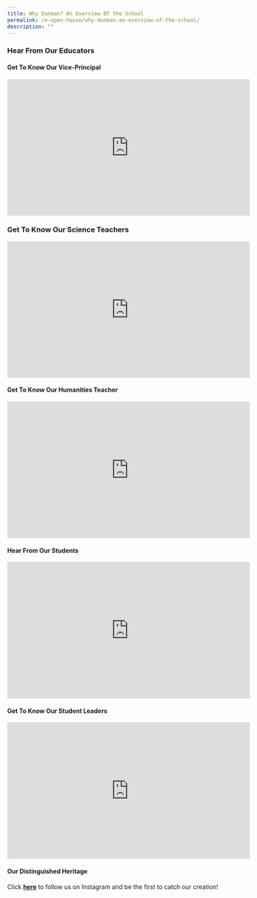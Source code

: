 ```yaml
---
title: Why Dunman? An Overview Of the School
permalink: /e-open-house/why-dunman-an-overview-of-the-school/
description: ""
---
```

### Hear From Our Educators
#### Get To Know Our Vice-Principal
<iframe width="560" height="315" src="https://www.youtube.com/embed/aDe3HudbPTI" title="YouTube video player" frameborder="0" allow="accelerometer; autoplay; clipboard-write; encrypted-media; gyroscope; picture-in-picture" allowfullscreen></iframe>

### Get To Know Our Science Teachers
<iframe width="560" height="315" src="https://www.youtube.com/embed/33Kacyd0VmA" title="YouTube video player" frameborder="0" allow="accelerometer; autoplay; clipboard-write; encrypted-media; gyroscope; picture-in-picture" allowfullscreen></iframe>

#### Get To Know Our Humanities Teacher
<iframe width="560" height="315" src="https://www.youtube.com/embed/WEznVqLr2Lw" title="YouTube video player" frameborder="0" allow="accelerometer; autoplay; clipboard-write; encrypted-media; gyroscope; picture-in-picture" allowfullscreen></iframe>

#### Hear From Our Students
<iframe width="560" height="315" src="https://www.youtube.com/embed/BEjBZx4fMSk" title="YouTube video player" frameborder="0" allow="accelerometer; autoplay; clipboard-write; encrypted-media; gyroscope; picture-in-picture" allowfullscreen></iframe>

#### Get To Know Our Student Leaders
<iframe width="560" height="315" src="https://www.youtube.com/embed/fpS-pSbW_IY" title="YouTube video player" frameborder="0" allow="accelerometer; autoplay; clipboard-write; encrypted-media; gyroscope; picture-in-picture" allowfullscreen></iframe>

#### Our Distinguished Heritage




Click [**here**](https://www.instagram.com/dunmansec/?hl=en) to follow us on Instagram and be the first to catch our creation!